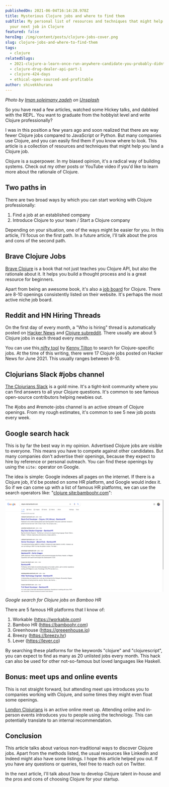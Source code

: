 ```yaml
---
publishedOn: 2021-06-04T16:14:28.978Z
title: Mysterious Clojure jobs and where to find them
subTitle: My personal list of resources and techniques that might help you land
  your next job in Clojure
featured: false
heroImg: /img/content/posts/clojure-jobs-cover.png
slug: clojure-jobs-and-where-to-find-them
tags:
  - clojure
relatedSlugs:
  - 2021-clojure-a-learn-once-run-anywhere-candidate-you-probably-didnt-know-about
  - clojure-drug-dealer-api-part-1
  - clojure-424-days
  - ethical-open-sourced-and-profitable
author: shivekkhurana
---
```

*Photo by <a href="https://unsplash.com/@chiichiinii?utm_source=unsplash&utm_medium=referral&utm_content=creditCopyText">Iman soleimany zadeh</a> on <a href="https://unsplash.com/?utm_source=unsplash&utm_medium=referral&utm_content=creditCopyText">Unsplash</a>*

So you have read a few articles, watched some Hickey talks, and dabbled with the REPL. You want to graduate from the hobbyist level and write Clojure professionally?

I was in this position a few years ago and soon realized that there are way fewer Clojure jobs compared to JavaScript or Python. But many companies use Clojure, and you can easily find them if you know where to look. This article is a collection of resources and techniques that might help you land a Clojure job.

Clojure is a superpower. In my biased opinion, it's a radical way of building systems. Check out my other posts or YouTube video if you'd like to learn more about the rationale of Clojure.

## Two paths in

There are two broad ways by which you can start working with Clojure professionally:

1. Find a job at an established company
2. Introduce Clojure to your team / Start a Clojure company

Depending on your situation, one of the ways might be easier for you. In this article, I'll focus on the first path. In a future article, I'll talk about the pros and cons of the second path.

## Brave Clojure Jobs

[Brave Clojure](https://www.braveclojure.com/) is a book that not just teaches you Clojure API, but also the rationale about it. It helps you build a thought process and is a great resource for beginners.

Apart from being an awesome book, it's also a [job board](https://jobs.braveclojure.com/) for Clojure. There are 8-10 openings consistently listed on their website. It's perhaps the most active niche job board.

## Reddit and HN Hiring Threads

On the first day of every month, a "Who is hiring" thread is automatically posted on [Hacker News](https://news.ycombinator.com/item?id=27355392) and [Clojure subreddit](https://www.reddit.com/r/Clojure/comments/npeien/who_is_hiring_may_31_2021/). There usually are about 5 Clojure jobs in each thread every month.

You can use this[ nifty tool](https://kennytilton.github.io/whoishiring/) by [Kenny Tilton](https://github.com/kennytilton) to search for Clojure-specific jobs. At the time of this writing, there were 17 Clojure jobs posted on Hacker News for June 2021. This usually ranges between 8-10.

## Clojurians Slack #jobs channel

[The Clojurians Slack](https://clojurians.slack.com) is a gold mine. It's a tight-knit community where you can find answers to all your Clojure questions. It's common to see famous open-source contributors helping newbies out.

The #jobs and #remote-jobs channel is an active stream of Clojure openings. From my rough estimates, it's common to see 5 new job posts every week.

## Google search hack

This is by far the best way in my opinion. Advertised Clojure jobs are visible to everyone. This means you have to compete against other candidates. But many companies don't advertise their openings, because they expect to hire by reference or personal outreach. You can find these openings by using the `site:` operator on Google.

The idea is simple: Google indexes all pages on the internet. If there is a Clojure job, it'd be posted on some HR platform, and Google would index it. So if we can come up with a list of famous HR platforms, we can use the search operators like: "[clojure site:bamboohr.com](https://www.google.com/search?q=clojure+site%3Abamboohr.com)":

![Google search for Clojure jobs on Bamboo HR](/img/content/posts/screenshot-2021-06-04-at-10.21.51-pm.png)

*Google search for Clojure jobs on Bamboo HR*

There are 5 famous HR platforms that I know of:

1. Workable (https://workable.com)
2. Bamboo HR (https://bamboohr.com)
3. Greenhouse (https://greeenhouse.io)
4. Breezy (https://breezy.hr)
5. Lever (https://lever.co)

By searching these platforms for the keywords "clojure" and "clojurescript", you can expect to find as many as 20 unlisted jobs every month. This hack can also be used for other not-so-famous but loved languages like Haskell.

## Bonus: meet ups and online events

This is not straight forward, but attending meet ups introduces you to companies working with Clojure, and some times they might even float some openings.

[London Clojurians](https://londonclojurians.org/) is an active online meet up. Attending online and in-person events introduces you to people using the technology. This can potentially translate to an internal recommendation. 

## Conclusion

This article talks about various non-traditional ways to discover Clojure jobs. Apart from the methods listed, the usual resources like LinkedIn and Indeed might also have some listings. I hope this article helped you out. If you have any questions or queries, feel free to reach out on Twitter.

In the next article, I'll talk about how to develop Clojure talent in-house and the pros and cons of choosing Clojure for your startup.
